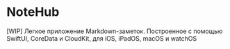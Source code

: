 # NoteHub
[WIP] Легкое приложение Markdown-заметок. Построенное с помощью SwiftUI, CoreData и CloudKit, для iOS, iPadOS, macOS и watchOS 
